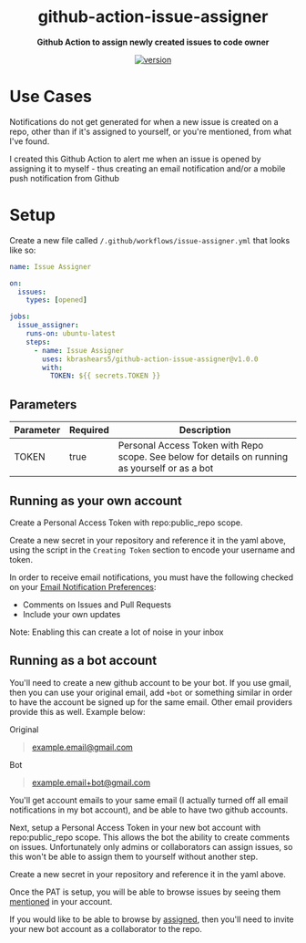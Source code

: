 <h1 align="center">github-action-issue-assigner</h1>


<div align="center">

<b>Github Action to assign newly created issues to code owner</b>

[![version](https://img.shields.io/github/v/release/kbrashears5/github-action-issue-assigner)](https://img.shields.io/github/v/release/kbrashears5/github-action-issue-assigner)

</div>


# Use Cases
Notifications do not get generated for when a new issue is created on a repo, other than if it's assigned to yourself, or you're mentioned, from what I've found.

I created this Github Action to alert me when an issue is opened by assigning it to myself - thus creating an email notification and/or a mobile push notification from Github

# Setup
Create a new file called `/.github/workflows/issue-assigner.yml` that looks like so:
```yaml
name: Issue Assigner

on:
  issues:
    types: [opened]

jobs:
  issue_assigner:
    runs-on: ubuntu-latest
    steps:
      - name: Issue Assigner
        uses: kbrashears5/github-action-issue-assigner@v1.0.0
        with:
          TOKEN: ${{ secrets.TOKEN }}
```
## Parameters
| Parameter | Required | Description |
| --- | --- | --- |
| TOKEN | true | Personal Access Token with Repo scope. See below for details on running as yourself or as a bot |

## Running as your own account
Create a Personal Access Token with repo:public_repo scope.

Create a new secret in your repository and reference it in the yaml above, using the script in the `Creating Token` section to encode your username and token.

In order to receive email notifications, you must have the following checked on your [Email Notification Preferences](https://github.com/settings/notifications):
- Comments on Issues and Pull Requests
- Include your own updates

Note: Enabling this can create a lot of noise in your inbox

## Running as a bot account
You'll need to create a new github account to be your bot. If you use gmail, then you can use your original email, add `+bot` or something similar in order to have the account be signed up for the same email. Other email providers provide this as well. Example below:

Original
> example.email@gmail.com

Bot
> example.email+bot@gmail.com

You'll get account emails to your same email (I actually turned off all email notifications in my bot account), and be able to have two github accounts.

Next, setup a Personal Access Token in your new bot account with repo:public_repo scope. This allows the bot the ability to create comments on issues. Unfortunately only admins or collaborators can assign issues, so this won't be able to assign them to yourself without another step.

Create a new secret in your repository and reference it in the yaml above.

Once the PAT is setup, you will be able to browse issues by seeing them [mentioned](https://github.com/.issues/mentioned) in your account.

If you would like to be able to browse by [assigned](https://github.com/.issues/assigned), then you'll need to invite your new bot account as a collaborator to the repo.